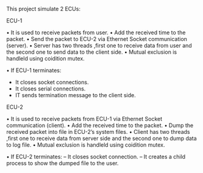 
This project simulate 2 ECUs:

ECU-1 

• It is used to receive packets from user.
• Add the received time to the packet.
• Send the packet to ECU-2 via Ethernet Socket communication (server). 
• Server has two threads ,first one to receive data from user and the second one to send data to the client side.
• Mutual exclusion is handleld using coidition mutex.

• If ECU-1 terminates:
  - It closes socket connections.
  - It closes serial connections.
  - IT sends termination message to the client side.

ECU-2 

• It is used to receive packets from ECU-1 via Ethernet Socket communication (client). 
• Add the received time to the packet.
• Dump the received packet into file in ECU-2’s system files.
• Client has two threads ,first one to receive data from server side and the second one to dump data to log file.
• Mutual exclusion is handleld using coidition mutex.

• If ECU-2 terminates:
  – It closes socket connection.
  – It creates a child process to show the dumped file to the user.
